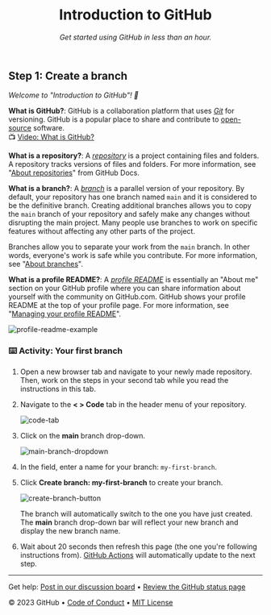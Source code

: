 <header> 
  
 <!-- 
   <<< Author notes: Course header >>> 
   Include a 1280×640 image, course title in sentence case, and a concise description in emphasis. 
   In your repository settings: enable template repository, add your 1280×640 social image, auto delete head branches. 
   Add your open source license, GitHub uses MIT license. 
 --> 
  
 # Introduction to GitHub 
  
 _Get started using GitHub in less than an hour._ 
  
 </header> 
  
 <!-- 
   <<< Author notes: Step 1 >>> 
   Choose 3-5 steps for your course. 
   The first step is always the hardest, so pick something easy! 
   Link to docs.github.com for further explanations. 
   Encourage users to open new tabs for steps! 
 --> 
  
 ## Step 1: Create a branch 
  
 _Welcome to "Introduction to GitHub"! :wave:_ 
  
 **What is GitHub?**: GitHub is a collaboration platform that uses _[Git](https://docs.github.com/get-started/quickstart/github-glossary#git)_ for versioning. GitHub is a popular place to share and contribute to [open-source](https://docs.github.com/get-started/quickstart/github-glossary#open-source) software. 
 <br>:tv: [Video: What is GitHub?](https://www.youtube.com/watch?v=pBy1zgt0XPc) 
  
 **What is a repository?**: A _[repository](https://docs.github.com/get-started/quickstart/github-glossary#repository)_ is a project containing files and folders. A repository tracks versions of files and folders. For more information, see "[About repositories](https://docs.github.com/en/repositories/creating-and-managing-repositories/about-repositories)" from GitHub Docs. 
  
 **What is a branch?**: A _[branch](https://docs.github.com/en/get-started/quickstart/github-glossary#branch)_ is a parallel version of your repository. By default, your repository has one branch named `main` and it is considered to be the definitive branch. Creating additional branches allows you to copy the `main` branch of your repository and safely make any changes without disrupting the main project. Many people use branches to work on specific features without affecting any other parts of the project. 
  
Branches allow you to separate your work from the `main` branch. In other words, everyone's work is safe while you contribute. For more information, see "[About branches](https://docs.github.com/en/pull-requests/collaborating-with-pull-requests/proposing-changes-to-your-work-with-pull-requests/about-branches)". 
  
 **What is a profile README?**: A _[profile README](https://docs.github.com/account-and-profile/setting-up-and-managing-your-github-profile/customizing-your-profile/managing-your-profile-readme)_ is essentially an "About me" section on your GitHub profile where you can share information about yourself with the community on GitHub.com. GitHub shows your profile README at the top of your profile page. For more information, see "[Managing your profile README](https://docs.github.com/en/account-and-profile/setting-up-and-managing-your-github-profile/customizing-your-profile/managing-your-profile-readme)". 
  
 ![profile-readme-example](/images/profile-readme-example.png) 
  
 ### :keyboard: Activity: Your first branch 
  
 1. Open a new browser tab and navigate to your newly made repository. Then, work on the steps in your second tab while you read the instructions in this tab. 
 2. Navigate to the **< > Code** tab in the header menu of your repository. 
  
    ![code-tab](/images/code-tab.png) 
  
 3. Click on the **main** branch drop-down. 
  
    ![main-branch-dropdown](/images/main-branch-dropdown.png) 
  
 4. In the field, enter a name for your branch: `my-first-branch`. 
 5. Click **Create branch: my-first-branch** to create your branch. 
  
    ![create-branch-button](/images/create-branch-button.png) 
  
    The branch will automatically switch to the one you have just created. 
    The **main** branch drop-down bar will reflect your new branch and display the new branch name. 
  
 6. Wait about 20 seconds then refresh this page (the one you're following instructions from). [GitHub Actions](https://docs.github.com/en/actions) will automatically update to the next step. 
  
 <footer> 
  
 <!-- 
   <<< Author notes: Footer >>> 
   Add a link to get support, GitHub status page, code of conduct, license link. 
 --> 
  
 --- 
  
 Get help: [Post in our discussion board](https://github.com/skills/.github/discussions) &bull; [Review the GitHub status page](https://www.githubstatus.com/) 
  
 &copy; 2023 GitHub &bull; [Code of Conduct](https://www.contributor-covenant.org/version/2/1/code_of_conduct/code_of_conduct.md) &bull; [MIT License](https://gh.io/mit) 
  
 </footer>
